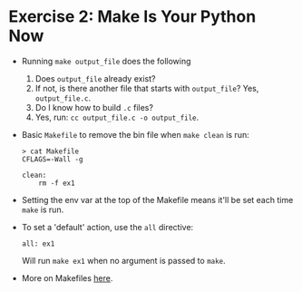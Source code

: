 # Exercise 2: Make Is Your Python Now

* Running ``make output_file`` does the following
  1. Does ``output_file`` already exist?
  2. If not, is there another file that starts with ``output_file``? Yes, ``output_file.c``.
  3. Do I know how to build ``.c`` files?
  4. Yes, run: ``cc output_file.c -o output_file``.

* Basic ```Makefile``` to remove the bin file when ```make clean``` is run:

  ```
  > cat Makefile
  CFLAGS=-Wall -g

  clean:
      rm -f ex1
  ```

* Setting the env var at the top of the Makefile means it'll be set each time ``make`` is run.

* To set a 'default' action, use the ```all``` directive:

  ```
  all: ex1
  ```

  Will run ``make ex1`` when no argument is passed to ``make``.

* More on Makefiles [here](notes/literature/misc/c/make/Notes.md).
